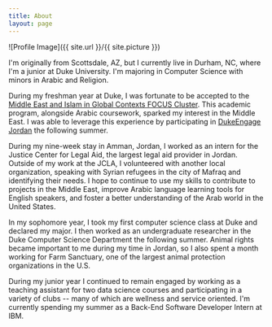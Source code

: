 ```yaml
---
title: About
layout: page
---
```

![Profile Image]({{ site.url }}/{{ site.picture }})

<p> I'm originally from Scottsdale, AZ, but I currently live in Durham, NC, where I'm a junior at Duke University. I'm majoring in Computer Science with minors in Arabic and Religion.

<p> During my freshman year at Duke, I was fortunate to be accepted to the <a href = "https://focus.duke.edu/clusters-courses/middle-east-islam-global-contexts"> Middle East and Islam in Global Contexts FOCUS Cluster</a>. This academic program, alongside Arabic coursework, sparked my interest in the Middle East. I was able to leverage this experience by participating in <a href = "https://dukeengage.duke.edu/program/jordan/"> DukeEngage Jordan</a> the following summer.

<p> During my nine-week stay in Amman, Jordan, I worked as an intern for the Justice Center for Legal Aid, the largest legal aid provider in Jordan. Outside of my work at the JCLA, I volunteered with another local organization, speaking with Syrian refugees in the city of Mafraq and identifying their needs. I hope to continue to use my skills to contribute to projects in the Middle East, improve Arabic language learning tools for English speakers, and foster a better understanding of the Arab world in the United States.</p>

<p> In my sophomore year, I took my first computer science class at Duke and declared my major. I then worked as an undergraduate researcher in the Duke Computer Science Department the following summer. Animal rights became important to me during my time in Jordan, so I also spent a month working for Farm Sanctuary, one of the largest animal protection organizations in the U.S.

<p> During my junior year I continued to remain engaged by working as a teaching assistant for two data science courses and participating in a variety of clubs -- many of which are wellness and service oriented. I'm currently spending my summer as a Back-End Software Developer Intern at IBM.